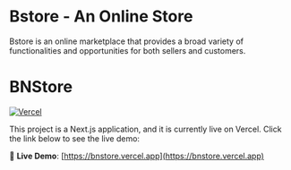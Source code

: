 # Bstore - An Online Store

Bstore is an online marketplace that provides a broad variety of functionalities and opportunities for both sellers and customers.

# BNStore

[![Vercel](https://img.shields.io/badge/Deployed%20on-Vercel-000000.svg?style=flat&logo=vercel&logoColor=white)](https://bnstore.vercel.app/)

This project is a Next.js application, and it is currently live on Vercel. Click the link below to see the live demo:

🔗 **Live Demo**: [https://bnstore.vercel.app](https://bnstore.vercel.app)


